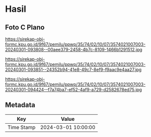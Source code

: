 # Hasil

## Foto C Plano

https://sirekap-obj-formc.kpu.go.id/9f67/pemilu/ppwp/35/74/02/10/07/3574021007003-20240301-093808--00aee379-2458-4b7c-8109-1466b1291512.jpg

https://sirekap-obj-formc.kpu.go.id/9f67/pemilu/ppwp/35/74/02/10/07/3574021007003-20240301-093851--24352b94-41e8-49c7-8ef9-f9aac9e4aa27.jpg

https://sirekap-obj-formc.kpu.go.id/9f67/pemilu/ppwp/35/74/02/10/07/3574021007003-20240301-094424--f7a74ba7-ef52-4af9-a729-d2582678ed75.jpg


## Metadata

| Key        | Value               |
| ---------- | ------------------- |
| Time Stamp | 2024-03-01 10:00:00 |



